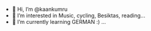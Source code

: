 - 👋 Hi, I’m @kaankumru
- 👀 I’m interested in Music, cycling, Besiktas, reading...
- 🌱 I’m currently learning GERMAN :) ...

<!---
kaankumru/kaankumru is a ✨ special ✨ repository because its `README.md` (this file) appears on your GitHub profile.
You can click the Preview link to take a look at your changes.
--->
